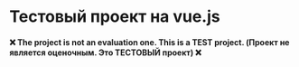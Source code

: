# Тестовый проект на vue.js

#### ❌ The project is not an evaluation one. This is a TEST project. (Проект не является оценочным. Это ТЕСТОВЫЙ проект) ❌

